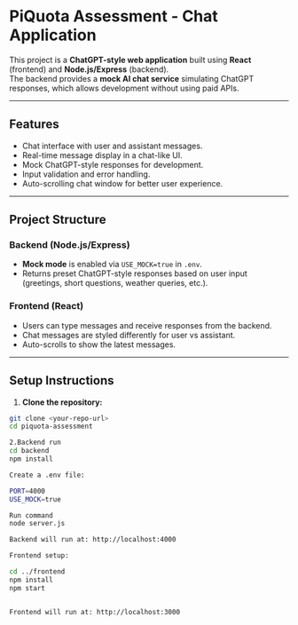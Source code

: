# PiQuota Assessment - Chat Application

This project is a **ChatGPT-style web application** built using **React** (frontend) and **Node.js/Express** (backend).  
The backend provides a **mock AI chat service** simulating ChatGPT responses, which allows development without using paid APIs.

---

## Features

- Chat interface with user and assistant messages.
- Real-time message display in a chat-like UI.
- Mock ChatGPT-style responses for development.
- Input validation and error handling.
- Auto-scrolling chat window for better user experience.

---

## Project Structure

### Backend (Node.js/Express)


- **Mock mode** is enabled via `USE_MOCK=true` in `.env`.
- Returns preset ChatGPT-style responses based on user input (greetings, short questions, weather queries, etc.).

### Frontend (React)


- Users can type messages and receive responses from the backend.
- Chat messages are styled differently for user vs assistant.
- Auto-scrolls to show the latest messages.

---

## Setup Instructions

1. **Clone the repository:**

```bash
git clone <your-repo-url>
cd piquota-assessment

2.Backend run
cd backend
npm install

Create a .env file:

PORT=4000
USE_MOCK=true

Run command 
node server.js

Backend will run at: http://localhost:4000

Frontend setup:

cd ../frontend
npm install
npm start


Frontend will run at: http://localhost:3000

